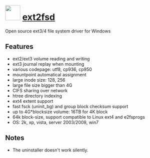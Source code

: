 ﻿# <img src="https://cdn.jsdelivr.net/gh/chocolatey/chocolatey-coreteampackages@8a5d2740db65d1750e4312294f4163e348cd5a45/icons/ext2fsd.jpg" width="48" height="48"/> [ext2fsd](https://chocolatey.org/packages/ext2fsd)


Open source ext3/4 file system driver for Windows

## Features

- ext2/ext3 volume reading and writing
- ext3 journal replay when mounting
- various codepage: utf8, cp936, cp950
- mountpoint automatical assignment
- large inode size: 128, 256
- large file size bigger than 4G
- CIFS sharing over network
- htree directory indexing
- ext4 extent support
- fast fsck (uninit_bg) and group block checksum support
- up to 4G*blocksize volume: 16TB for 4K block
- 64k block-size, support compatible to Linux ext4 and e2fsprogs
- OS: 2k, xp, vista, server 2003/2008, win7

## Notes

- The uninstaller doesn't work silently.

